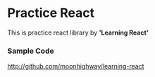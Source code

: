 # Practice React

This is practice react library by **'Learning React'** 

### Sample Code 
http://github.com/moonhighway/learning-react
